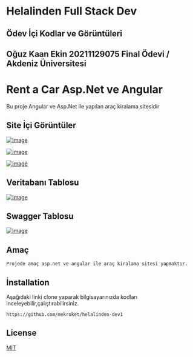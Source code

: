 # Helalinden Full Stack Dev
## Ödev İçi Kodlar ve Görüntüleri
## Oğuz Kaan Ekin 20211129075 Final Ödevi / Akdeniz Üniversitesi
# Rent a Car Asp.Net ve Angular
Bu proje Angular ve Asp.Net ile yapılan araç kiralama sitesidir

## Site İçi Görüntüler

[![image](https://www.linkpicture.com/q/Ekran-goruntusu-2022-06-02-165512.png)](https://www.linkpicture.com/view.php?img=LPic6298c1a6b5e7d1689474574)

[![image](https://www.linkpicture.com/q/Ekran-goruntusu-2022-06-02-165446.png)](https://www.linkpicture.com/view.php?img=LPic6298c1daa50351436870882)

[![image](https://www.linkpicture.com/q/Ekran-goruntusu-2022-06-02-165427.png)](https://www.linkpicture.com/view.php?img=LPic6298c1f6453f3191706640)

## Veritabanı Tablosu

[![image](https://www.linkpicture.com/q/Ekran-goruntusu-2022-04-30-000706.png)](https://www.linkpicture.com/view.php?img=LPic626c543477ff2565562207)

## Swagger Tablosu
[![image](https://www.linkpicture.com/q/Ekran-goruntusu-2022-04-30-000534.png)](https://www.linkpicture.com/view.php?img=LPic626c540d533ed1936085912)

## Amaç
```
Projede amaç asp.net ve angular ile araç kiralama sitesi yapmaktır.
```

## İnstallation
Aşağıdaki linki clone yaparak bilgisayarınızda kodları inceleyebilir,çalıştırabilirsiniz.
```
https://github.com/mekroket/helalinden-dev1
```

## License

[MIT](https://choosealicense.com/licenses/mit/)


